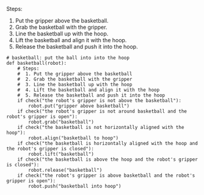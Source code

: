

Steps:
1. Put the gripper above the basketball. 
2. Grab the basketball with the gripper. 
3. Line the basketball up with the hoop.
4. Lift the basketball and align it with the hoop. 
5. Release the basketball and push it into the hoop.

```
# basketball: put the ball into into the hoop
def basketball(robot):
    # Steps:
    #  1. Put the gripper above the basketball
    #  2. Grab the basketball with the gripper
    #  3. Line the basketball up with the hoop
    #  4. Lift the basketball and align it with the hoop
    #  5. Release the basketball and push it into the hoop
    if check("the robot's gripper is not above the basketball"):
        robot.put("gripper above basketball")
    if check("the robot's gripper is not around basketball and the robot's gripper is open"):
        robot.grab("basketball")
    if check("the basketball is not horizontally aligned with the hoop"):
        robot.align("basketball to hoop")
    if check("the basketball is horizontally aligned with the hoop and the robot's gripper is closed"):
        robot.lift("basketball")
    if check("the basketball is above the hoop and the robot's gripper is closed"):
        robot.release("basketball")
    if check("the robot's gripper is above basketball and the robot's gripper is open"):
        robot.push("basketball into hoop")
```